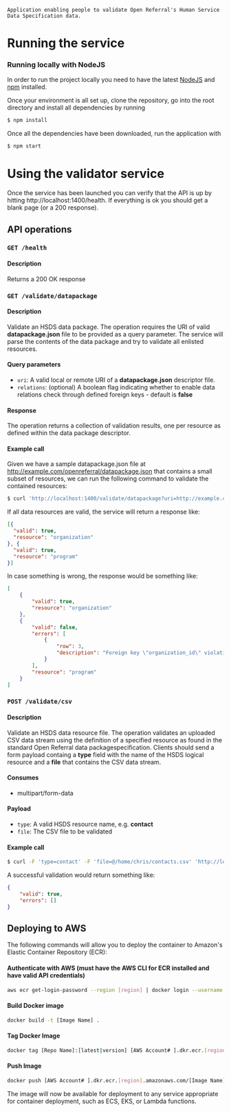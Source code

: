 `Application enabling people to validate Open Referral's Human Service Data Specification data.`

# Running the service

### Running locally with NodeJS

In order to run the project locally you need to have the latest [NodeJS](https://nodejs.org/en/download/) and [npm](https://www.npmjs.com/) installed.

Once your environment is all set up, clone the repository, go into the root directory and install all dependencies by running

```bash
$ npm install
```
Once all the dependencies have been downloaded, run the application with

```bash
$ npm start
```

# Using the validator service

Once the service has been launched you can verify that the API is up by hitting http://localhost:1400/health.  If everything is ok you should get a blank page (or a 200 response).




## API operations

### `GET /health`

#### Description

Returns a 200 OK response

### `GET /validate/datapackage`

#### Description

Validate an HSDS data package.  The operation requires the URI of valid **datapackage.json** file to be provided as a query parameter.  The service will parse the contents of the data package and try to validate all enlisted resources.

#### Query parameters

- `uri`: A valid local or remote URI of a **datapackage.json** descriptor file.
- `relations`: (optional) A boolean flag indicating whether to enable data relations check through defined foreign keys - default is **false**

#### Response

The operation returns a collection of validation results, one per resource as defined within the data package descriptor.

#### Example call

Given we have a sample datapackage.json file at http://example.com/openreferral/datapackage.json that contains a small subset of resources, we can run the following command to validate the contained resources:

```bash
$ curl 'http://localhost:1400/validate/datapackage?uri=http://example.com/openreferral/datapackage.json'
```

If all data resources are valid, the service will return a response like:

```json
[{
  "valid": true,
  "resource": "organization"
}, {
  "valid": true,
  "resource": "program"
}]
```

In case something is wrong, the response would be something like:

```json
[
    {
        "valid": true,
        "resource": "organization"
    },
    {
        "valid": false,
        "errors": [
            {
                "row": 3,
                "description": "Foreign key \"organization_id\" violation in row 3"
            }
        ],
        "resource": "program"
    }
]
```

### `POST /validate/csv`

#### Description

Validate an HSDS data resource file.  The operation validates an uploaded CSV data stream using the definition of a specified resource as found in the standard Open Referral data packagespecification. Clients should send a form payload containg a **type** field with the name of the HSDS logical resource and a **file** that contains the CSV data stream.

#### Consumes

- multipart/form-data

#### Payload

- `type`: A valid HSDS resource name, e.g. **contact**
- `file`: The CSV file to be validated

#### Example call

```bash
$ curl -F 'type=contact' -F 'file=@/home/chris/contacts.csv' 'http://localhost:1400/validate/csv'
```

A successful validation would return something like:

```json
{
    "valid": true,
    "errors": []
}
```

## Deploying to AWS

The following commands will allow you to deploy the container to Amazon's Elastic Container Repository (ECR):

#### Authenticate with AWS (must have the AWS CLI for ECR installed and have valid API credentials)
```bash 
aws ecr get-login-password --region [region] | docker login --username AWS --password-stdin [AWS Account# ].dkr.ecr.[region].amazonaws.com
```
#### Build Docker image
 ```bash
 docker build -t [Image Name] .
 ```

#### Tag Docker Image
```bash
docker tag [Repo Name]:[latest|version] [AWS Account# ].dkr.ecr.[region].amazonaws.com/[Image Name]:[latest|version]
```

#### Push Image
```bash
docker push [AWS Account# ].dkr.ecr.[region].amazonaws.com/[Image Name]:[latest|version]
```

The image will now be available for deployment to any service appropriate for container deployment, such as ECS, EKS, or Lambda functions.